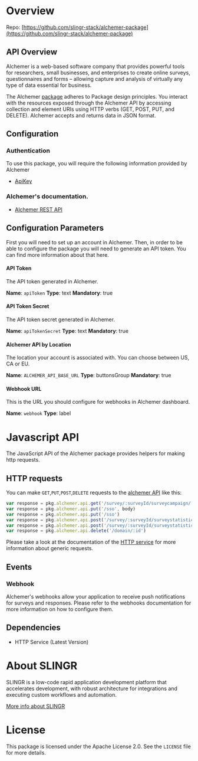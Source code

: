 # Overview

Repo: [https://github.com/slingr-stack/alchemer-package](https://github.com/slingr-stack/alchemer-package)

## API Overview
Alchemer is a web-based software company that provides powerful tools for researchers, small businesses, and enterprises to create online surveys, questionnaires and forms – allowing capture and analysis of virtually any type of data essential for business.

The Alchemer [package](https://platform-docs.slingr.io/dev-reference/data-model-and-logic/packages/) adheres to Package design principles.
You interact with the resources exposed through the Alchemer API by accessing collection and element URIs using HTTP verbs
(GET, POST, PUT, and DELETE). Alchemer accepts and returns data in JSON format.

## Configuration

### Authentication

To use this package, you will require the following information provided by Alchemer

- [ApiKey](https://apihelp.alchemer.com/help/authentication)

### Alchemer's documentation.

- [Alchemer REST API](https://apihelp.alchemer.com/help)

## Configuration Parameters
First you will need to set up an account in Alchemer. Then, in order to be able to configure the package you will need to generate an API token. You can find more information about that here.

#### API Token
The API token generated in Alchemer.

**Name**: `apiToken`
**Type**: text
**Mandatory**: true

#### API Token Secret
The API token secret generated in Alchemer.

**Name**: `apiTokenSecret`
**Type**: text
**Mandatory**: true

#### Alchemer API by Location
The location your account is associated with. You can choose between US, CA or EU.

**Name**: `ALCHEMER_API_BASE_URL`
**Type**: buttonsGroup
**Mandatory**: true

#### Webhook URL
This is the URL you should configure for webhooks in Alchemer dashboard.

**Name**: `webhook`
**Type**: label

# Javascript API

The JavaScript API of the Alchemer package provides helpers for making http requests.

## HTTP requests
You can make `GET`,`PUT`,`POST`,`DELETE` requests to the [alchemer API](https://apihelp.alchemer.com/help) like this:
```javascript
var response = pkg.alchemer.api.get('/survey/:surveyId/surveycampaign/:surveyCampaignId/emailmessage')
var response = pkg.alchemer.api.put('/sso', body)
var response = pkg.alchemer.api.put('/sso')
var response = pkg.alchemer.api.post('/survey/:surveyId/surveystatistic/:id', body)
var response = pkg.alchemer.api.post('/survey/:surveyId/surveystatistic/:id')
var response = pkg.alchemer.api.delete('/domain/:id')
```

Please take a look at the documentation of the [HTTP service](https://github.com/slingr-stack/http-service)
for more information about generic requests.

## Events
### Webhook

Alchemer's webhooks allow your application to receive push notifications for surveys and responses.
Please refer to the webhooks documentation for more information on how to configure them.

## Dependencies
* HTTP Service (Latest Version)


# About SLINGR

SLINGR is a low-code rapid application development platform that accelerates development, with robust architecture for integrations and executing custom workflows and automation.

[More info about SLINGR](https://slingr.io)

# License

This package is licensed under the Apache License 2.0. See the `LICENSE` file for more details.
